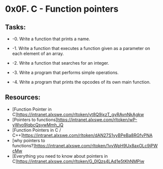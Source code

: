 # 0x0F. C - Function pointers

## Tasks:
* -0. Write a function that prints a name. 

* -1. Write a function that executes a function given as a parameter on each element of an array.

* -2. Write a function that searches for an integer.

* -3. Write a program that performs simple operations.

* -4. Write a program that prints the opcodes of its own main function.

## Resources:
* [Function Pointer in C]https://intranet.alxswe.com/rltoken/yt8Q9jxzT_gyRAvnNkAgkw
* [Pointers to functions]https://intranet.alxswe.com/rltoken/wP-yWvo9IqbcQsywMmh_iQ
* [Function Pointers in C / C++]https://intranet.alxswe.com/rltoken/dAN27S1yyBPeBa8RGfvPNA
* [why pointers to functions?]https://intranet.alxswe.com/rltoken/1vvWpH9Ux8axOLc9jPWcMw
* [Everything you need to know about pointers in C]https://intranet.alxswe.com/rltoken/G_0lQzs4LAd1e5tKhNMPiw
